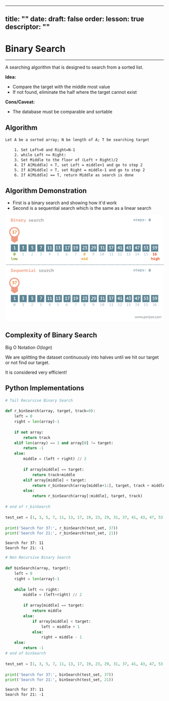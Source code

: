 
---
title: ""
date:
draft: false
order:
lesson: true
descriptor: ""
---

# Binary Search
---
A searching algorithm that is designed to search from a sorted list.

**Idea:**
- Compare the target with the middle most value
- If not found, eliminate the half where the target cannot exist 

**Cons/Caveat:**
- The database must be comparable and sortable

## Algorithm
```
Let A be a sorted array; N be length of A; T be searching target

    1. Set Left=0 and Right=N-1
    2. while Left <= Right:
    3. Set Middle to the floor of (Left + Right)/2
    4. If A[Middle] < T, set Left = middle+1 and go to step 2
    5. If A[Middle] > T, set Right = middle-1 and go to step 2
    6. If A[Middle] == T, return Middle as search is done
```

## Algorithm Demonstration

- First is a binary search and showing how it'd work
- Second is a sequential search which is the same as a linear search

<img src='./src/binSearch.gif'/>

## Complexity of Binary Search

Big O Notation $O(log n)$

We are splitting the dataset continuously into halves until we hit our target or not find our target.

It is considered very efficient!

## Python Implementations


```python
# Tail Recursive Binary Search

def r_binSearch(array, target, track=0):
    left = 0
    right = len(array)-1

    if not array:
        return track
    elif len(array) == 1 and array[0] != target:
        return -1
    else:
        middle = (left + right) // 2

        if array[middle] == target:
            return track+middle
        elif array[middle] < target:
            return r_binSearch(array[middle+1:], target, track + middle + 1)
        else:
            return r_binSearch(array[:middle], target, track)

# end of r_binSearch

test_set = [1, 3, 5, 7, 11, 13, 17, 19, 23, 29, 31, 37, 41, 43, 47, 53, 59]

print('Search for 37:', r_binSearch(test_set, 37))
print('Search for 21:', r_binSearch(test_set, 21))
```

    Search for 37: 11
    Search for 21: -1



```python
# Non Recursive Binary Search

def binSearch(array, target):
    left = 0
    right = len(array)-1

    while left <= right:
        middle = (left+right) // 2

        if array[middle] == target:
            return middle
        else:
            if array[middle] < target:
                left = middle + 1
            else:
                right = middle - 1
    else:
        return -1
# end of binSearch

test_set = [1, 3, 5, 7, 11, 13, 17, 19, 23, 29, 31, 37, 41, 43, 47, 53, 59]

print('Search for 37:', binSearch(test_set, 37))
print('Search for 21:', binSearch(test_set, 21))
```

    Search for 37: 11
    Search for 21: -1

